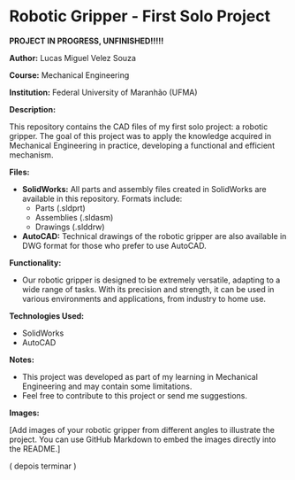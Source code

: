 # Robotic Gripper - First Solo Project
**PROJECT IN PROGRESS, UNFINISHED!!!!!**

**Author:** Lucas Miguel Velez Souza

**Course:** Mechanical Engineering

**Institution:** Federal University of Maranhão (UFMA) 

**Description:**

This repository contains the CAD files of my first solo project: a robotic gripper. The goal of this project was to apply the knowledge acquired in Mechanical Engineering in practice, developing a functional and efficient mechanism.

**Files:**

* **SolidWorks:** All parts and assembly files created in SolidWorks are available in this repository. Formats include:
    * Parts (.sldprt)
    * Assemblies (.sldasm)
    * Drawings (.slddrw)
* **AutoCAD:** Technical drawings of the robotic gripper are also available in DWG format for those who prefer to use AutoCAD.

**Functionality:**

* Our robotic gripper is designed to be extremely versatile, adapting to a wide range of tasks. With its precision and strength, it can be used in various environments and applications, from industry to home use.

**Technologies Used:**

* SolidWorks
* AutoCAD

**Notes:**

* This project was developed as part of my learning in Mechanical Engineering and may contain some limitations.
* Feel free to contribute to this project or send me suggestions.

**Images:**

[Add images of your robotic gripper from different angles to illustrate the project. You can use GitHub Markdown to embed the images directly into the README.]

( depois terminar )
